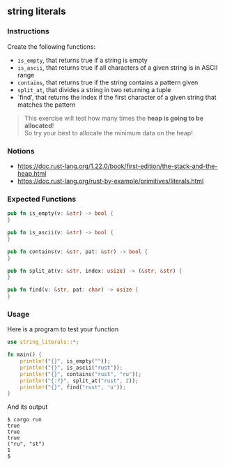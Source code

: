 ## string literals

### Instructions

Create the following functions:

- `is_empty`, that returns true if a string is empty
- `is_ascii`, that returns true if all characters of a given string is in ASCII range
- `contains`, that returns true if the string contains a pattern given
- `split_at`, that divides a string in two returning a tuple
- `find', that returns the index if the first character of a given string that matches the pattern

> This exercise will test how many times the **heap is going to be allocated**!\
> So try your best to allocate the minimum data on the heap!

### Notions

- https://doc.rust-lang.org/1.22.0/book/first-edition/the-stack-and-the-heap.html
- https://doc.rust-lang.org/rust-by-example/primitives/literals.html

### Expected Functions

```rust
pub fn is_empty(v: &str) -> bool {
}

pub fn is_ascii(v: &str) -> bool {
}

pub fn contains(v: &str, pat: &str) -> bool {
}

pub fn split_at(v: &str, index: usize) -> (&str, &str) {
}

pub fn find(v: &str, pat: char) -> usize {
}
```

### Usage

Here is a program to test your function

```rust
use string_literals::*;

fn main() {
    println!("{}", is_empty(""));
    println!("{}", is_ascii("rust"));
    println!("{}", contains("rust", "ru"));
    println!("{:?}", split_at("rust", 2));
    println!("{}", find("rust", 'u'));
}
```

And its output

```console
$ cargo run
true
true
true
("ru", "st")
1
$
```
